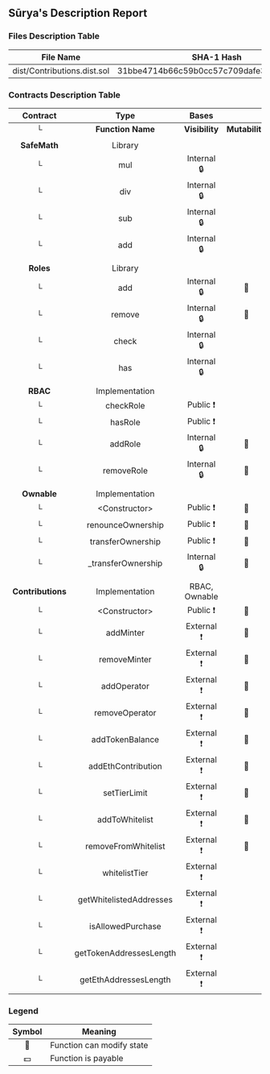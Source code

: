 ## Sūrya's Description Report

### Files Description Table


|  File Name  |  SHA-1 Hash  |
|-------------|--------------|
| dist/Contributions.dist.sol | 31bbe4714b66c59b0cc57c709dafe32909c90b2e |


### Contracts Description Table


|  Contract  |         Type        |       Bases      |                  |                 |
|:----------:|:-------------------:|:----------------:|:----------------:|:---------------:|
|     └      |  **Function Name**  |  **Visibility**  |  **Mutability**  |  **Modifiers**  |
||||||
| **SafeMath** | Library |  |||
| └ | mul | Internal 🔒 |   | |
| └ | div | Internal 🔒 |   | |
| └ | sub | Internal 🔒 |   | |
| └ | add | Internal 🔒 |   | |
||||||
| **Roles** | Library |  |||
| └ | add | Internal 🔒 | 🛑  | |
| └ | remove | Internal 🔒 | 🛑  | |
| └ | check | Internal 🔒 |   | |
| └ | has | Internal 🔒 |   | |
||||||
| **RBAC** | Implementation |  |||
| └ | checkRole | Public ❗️ |   | |
| └ | hasRole | Public ❗️ |   | |
| └ | addRole | Internal 🔒 | 🛑  | |
| └ | removeRole | Internal 🔒 | 🛑  | |
||||||
| **Ownable** | Implementation |  |||
| └ | \<Constructor\> | Public ❗️ | 🛑  | |
| └ | renounceOwnership | Public ❗️ | 🛑  | onlyOwner |
| └ | transferOwnership | Public ❗️ | 🛑  | onlyOwner |
| └ | _transferOwnership | Internal 🔒 | 🛑  | |
||||||
| **Contributions** | Implementation | RBAC, Ownable |||
| └ | \<Constructor\> | Public ❗️ | 🛑  | |
| └ | addMinter | External ❗️ | 🛑  | onlyOwner |
| └ | removeMinter | External ❗️ | 🛑  | onlyOwner |
| └ | addOperator | External ❗️ | 🛑  | onlyOwner |
| └ | removeOperator | External ❗️ | 🛑  | onlyOwner |
| └ | addTokenBalance | External ❗️ | 🛑  | onlyMinter |
| └ | addEthContribution | External ❗️ | 🛑  | onlyMinter |
| └ | setTierLimit | External ❗️ | 🛑  | onlyOperator |
| └ | addToWhitelist | External ❗️ | 🛑  | onlyOperator |
| └ | removeFromWhitelist | External ❗️ | 🛑  | onlyOperator |
| └ | whitelistTier | External ❗️ |   | |
| └ | getWhitelistedAddresses | External ❗️ |   | |
| └ | isAllowedPurchase | External ❗️ |   | |
| └ | getTokenAddressesLength | External ❗️ |   | |
| └ | getEthAddressesLength | External ❗️ |   | |


### Legend

|  Symbol  |  Meaning  |
|:--------:|-----------|
|    🛑    | Function can modify state |
|    💵    | Function is payable |
